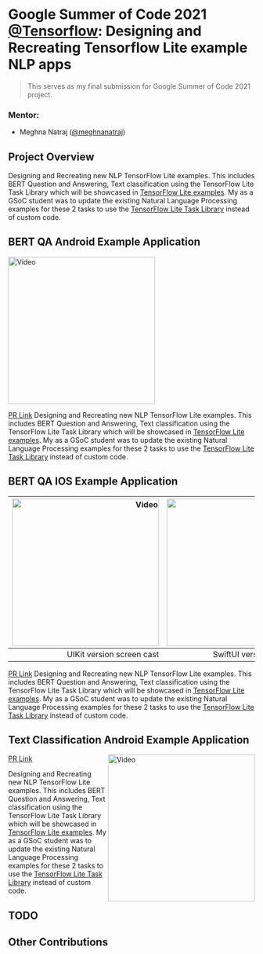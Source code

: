 # Google Summer of Code 2021 [@Tensorflow](https://github.com/tensorflow): Designing and Recreating Tensorflow Lite example NLP apps

>This serves as my final submission for Google Summer of Code 2021 project.

### Mentor:
* Meghna Natraj ([@meghnanatraj](https://github.com/MeghnaNatraj))

## Project Overview
Designing and Recreating new NLP TensorFlow Lite examples. This includes BERT Question and Answering, Text classification using the TensorFlow Lite Task Library which will be showcased in [TensorFlow Lite examples](https://www.tensorflow.org/lite/examples). My as a GSoC student was to update the existing Natural Language Processing examples for these 2 tasks to use the [TensorFlow Lite Task Library](https://www.tensorflow.org/lite/inference_with_metadata/task_library/overview) instead of custom code. 


## BERT QA Android Example Application


<img src="https://user-images.githubusercontent.com/67560900/122643946-37d0d380-d130-11eb-8e7c-f467b90cb0dd.mp4" width="300" alt="Video">

[PR Link](https://github.com/tensorflow/examples/pull/327)
Designing and Recreating new NLP TensorFlow Lite examples. This includes BERT Question and Answering, Text classification using the TensorFlow Lite Task Library which will be showcased in [TensorFlow Lite examples](https://www.tensorflow.org/lite/examples). My as a GSoC student was to update the existing Natural Language Processing examples for these 2 tasks to use the [TensorFlow Lite Task Library](https://www.tensorflow.org/lite/inference_with_metadata/task_library/overview) instead of custom code. 


## BERT QA IOS Example Application

<img src="https://storage.googleapis.com/download.tensorflow.org/models/tflite/screenshots/bertqa_ios_uikit_demo.gif" width="300" alt="Video"> | <img src="https://storage.googleapis.com/download.tensorflow.org/models/tflite/screenshots/bertqa_ios_uikit_demo.gif" width="300" alt="Video">
-----------------------: | -------------------------:
UIKit version screen cast | SwiftUI version screen cast
[PR Link](https://github.com/tensorflow/examples/pull/340)
Designing and Recreating new NLP TensorFlow Lite examples. This includes BERT Question and Answering, Text classification using the TensorFlow Lite Task Library which will be showcased in [TensorFlow Lite examples](https://www.tensorflow.org/lite/examples). My as a GSoC student was to update the existing Natural Language Processing examples for these 2 tasks to use the [TensorFlow Lite Task Library](https://www.tensorflow.org/lite/inference_with_metadata/task_library/overview) instead of custom code. 

<!-- <img align="right" src="https://storage.googleapis.com/download.tensorflow.org/models/tflite/screenshots/bertqa_ios_uikit_demo.gif" width="300" alt="Video">
<img align="right" src="https://storage.googleapis.com/download.tensorflow.org/models/tflite/screenshots/bertqa_ios_uikit_demo.gif" width="300" alt="Video"> -->
<!-- <img src="https://storage.googleapis.com/download.tensorflow.org/models/tflite/screenshots/bertqa_ios_uikit_demo.gif" width="300" alt="Video">|<img src="https://storage.googleapis.com/download.tensorflow.org/models/tflite/screenshots/bertqa_ios_swiftui_demo.gif" width="300" alt="Video">|
|--|--| -->

## Text Classification Android Example Application

<img align="right" src="https://www.tensorflow.org/lite/examples/text_classification/images/screenshot.gif" width="300" alt="Video">

[PR Link](https://github.com/tensorflow/examples/pull/336)

Designing and Recreating new NLP TensorFlow Lite examples. This includes BERT Question and Answering, Text classification using the TensorFlow Lite Task Library which will be showcased in [TensorFlow Lite examples](https://www.tensorflow.org/lite/examples). My as a GSoC student was to update the existing Natural Language Processing examples for these 2 tasks to use the [TensorFlow Lite Task Library](https://www.tensorflow.org/lite/inference_with_metadata/task_library/overview) instead of custom code. 


## TODO

## Other Contributions





[UIKit screencast]: https://storage.googleapis.com/download.tensorflow.org/models/tflite/screenshots/bertqa_ios_uikit_demo.gif
[SwiftUI screencast]: https://storage.googleapis.com/download.tensorflow.org/models/tflite/screenshots/bertqa_ios_swiftui_demo.gif
